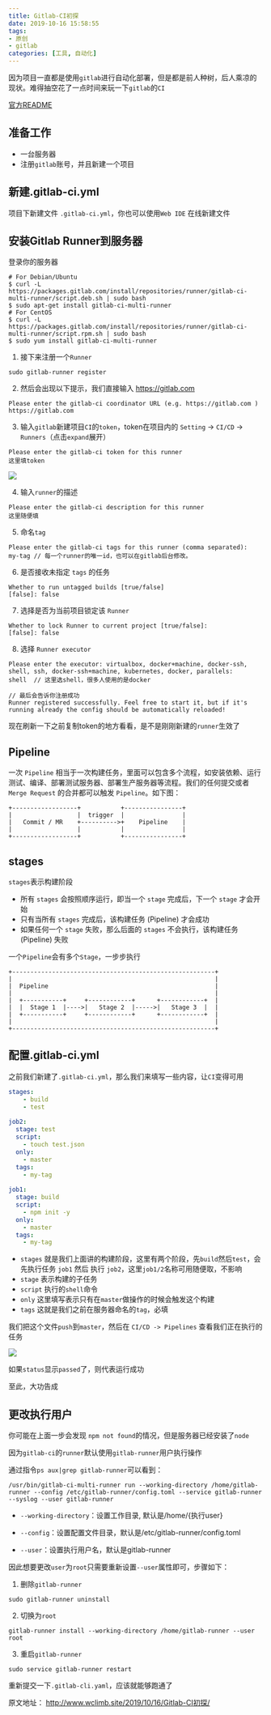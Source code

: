 ```yaml
---
title: Gitlab-CI初探
date: 2019-10-16 15:58:55
tags:
- 原创
- gitlab
categories: [工具, 自动化]
---
```


因为项目一直都是使用`gitlab`进行自动化部署，但是都是前人种树，后人乘凉的现状。难得抽空花了一点时间来玩一下`gitlab`的`CI`

[官方README](https://gitlab.com/help/ci/quick_start/README)

## 准备工作

- 一台服务器
- 注册`gitlab`账号，并且新建一个项目

## 新建.gitlab-ci.yml


项目下新建文件 `.gitlab-ci.yml`，你也可以使用`Web IDE` 在线新建文件

## 安装Gitlab Runner到服务器

登录你的服务器

```
# For Debian/Ubuntu
$ curl -L https://packages.gitlab.com/install/repositories/runner/gitlab-ci-multi-runner/script.deb.sh | sudo bash
$ sudo apt-get install gitlab-ci-multi-runner
# For CentOS
$ curl -L https://packages.gitlab.com/install/repositories/runner/gitlab-ci-multi-runner/script.rpm.sh | sudo bash
$ sudo yum install gitlab-ci-multi-runner
```
<!-- more -->

1. 接下来注册一个`Runner`
```
sudo gitlab-runner register
```

2. 然后会出现以下提示，我们直接输入 https://gitlab.com
```
Please enter the gitlab-ci coordinator URL (e.g. https://gitlab.com )
https://gitlab.com
```

3. 输入`gitlab`新建项目`CI`的`token`，token在项目内的 `Setting` -> `CI/CD` -> `Runners`（点击`expand`展开）
```
Please enter the gitlab-ci token for this runner
这里填token
```
![](/img/ci-token.jpg)

4. 输入`runner`的描述
```
Please enter the gitlab-ci description for this runner
这里随便填
```

5. 命名`tag`
```
Please enter the gitlab-ci tags for this runner (comma separated):
my-tag // 每一个runner的唯一id，也可以在gitlab后台修改。
```

6. 是否接收未指定 `tags` 的任务
```
Whether to run untagged builds [true/false]
[false]: false
```

7. 选择是否为当前项目锁定该 `Runner`
```
Whether to lock Runner to current project [true/false]:
[false]: false
```

8. 选择 `Runner executor`
```
Please enter the executor: virtualbox, docker+machine, docker-ssh, shell, ssh, docker-ssh+machine, kubernetes, docker, parallels:
shell  // 这里选shell，很多人使用的是docker

// 最后会告诉你注册成功
Runner registered successfully. Feel free to start it, but if it's running already the config should be automatically reloaded!
```

现在刷新一下之前复制token的地方看看，是不是刚刚新建的`runner`生效了

## Pipeline

一次 `Pipeline` 相当于一次构建任务，里面可以包含多个流程，如安装依赖、运行测试、编译、部署测试服务器、部署生产服务器等流程。我们的任何提交或者 `Merge Request` 的合并都可以触发 `Pipeline`。如下图：
```
+------------------+           +----------------+
|                  |  trigger  |                |
|   Commit / MR    +---------->+    Pipeline    |
|                  |           |                |
+------------------+           +----------------+
```

## stages

`stages`表示构建阶段

- 所有 `stages` 会按照顺序运行，即当一个 `stage` 完成后，下一个 `stage` 才会开始
- 只有当所有 `stages` 完成后，该构建任务 (Pipeline) 才会成功
- 如果任何一个 `stage` 失败，那么后面的 `stages` 不会执行，该构建任务 (Pipeline) 失败

一个`Pipeline`会有多个`Stage`，一步步执行
```
+--------------------------------------------------------+
|                                                        |
|  Pipeline                                              |
|                                                        |
|  +-----------+     +------------+      +------------+  |
|  |  Stage 1  |---->|   Stage 2  |----->|   Stage 3  |  |
|  +-----------+     +------------+      +------------+  |
|                                                        |
+--------------------------------------------------------+
```

## 配置.gitlab-ci.yml

之前我们新建了`.gitlab-ci.yml`，那么我们来填写一些内容，让`CI`变得可用
```yml
stages: 
    - build
    - test
    
job2:
  stage: test 
  script:
    - touch test.json
  only:
    - master  
  tags:
    - my-tag  
    
job1:
  stage: build  
  script:
    - npm init -y
  only:
    - master  
  tags:
    - my-tag 
```

- `stages` 就是我们上面讲的构建阶段，这里有两个阶段，先`build`然后`test`，会先执行任务 `job1` 然后 执行 `job2`，这里`job1/2`名称可用随便取，不影响
- `stage` 表示构建的子任务
- `script` 执行的`shell`命令
- `only` 这里填写表示只有在`master`做操作的时候会触发这个构建
- `tags` 这就是我们之前在服务器命名的`tag`，必填


我们把这个文件`push`到`master`，然后在 `CI/CD -> Pipelines` 查看我们正在执行的任务

![](/img/ci-pipe.jpg)

如果`status`显示`passed`了，则代表运行成功

至此，大功告成

## 更改执行用户

你可能在上面一步会发现 `npm not found`的情况，但是服务器已经安装了`node`

因为`gitlab-ci`的`runner`默认使用`gitlab-runner`用户执行操作

通过指令`ps aux|grep gitlab-runner`可以看到：

```
/usr/bin/gitlab-ci-multi-runner run --working-directory /home/gitlab-runner --config /etc/gitlab-runner/config.toml --service gitlab-runner --syslog --user gitlab-runner
```
- `--working-directory`：设置工作目录, 默认是/home/{执行user}

- `--config`：设置配置文件目录，默认是/etc/gitlab-runner/config.toml

- `--user`：设置执行用户名，默认是gitlab-runner


因此想要更改`user`为`root`只需要重新设置`--user`属性即可，步骤如下：

1. 删除`gitlab-runner`
```
sudo gitlab-runner uninstall
```

2. 切换为`root`
```
gitlab-runner install --working-directory /home/gitlab-runner --user root
```

3. 重启`gitlab-runner`
```
sudo service gitlab-runner restart
```

重新提交一下`.gitlab-cli.yaml`，应该就能够跑通了



原文地址： http://www.wclimb.site/2019/10/16/Gitlab-CI初探/